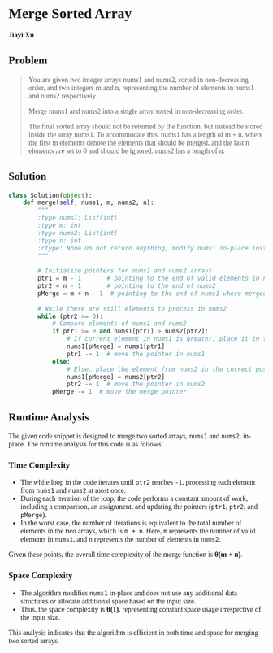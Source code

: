 <span style="font-family:Cambria;">

# Merge Sorted Array

**Jiayi Xu**

## Problem

> You are given two integer arrays nums1 and nums2, sorted in non-decreasing order, and two integers m and n, representing the number of elements in nums1 and nums2 respectively.   
> 
> Merge nums1 and nums2 into a single array sorted in non-decreasing order.   
> 
> The final sorted array should not be returned by the function, but instead be stored inside the array nums1. To accommodate this, nums1 has a length of m + n, where the first m elements denote the elements that should be merged, and the last n elements are set to 0 and should be ignored. nums2 has a length of n.

## Solution

```python
class Solution(object):
    def merge(self, nums1, m, nums2, n):
        """
        :type nums1: List[int]
        :type m: int
        :type nums2: List[int]
        :type n: int
        :rtype: None Do not return anything, modify nums1 in-place instead.
        """
                
        # Initialize pointers for nums1 and nums2 arrays
        ptr1 = m - 1       # pointing to the end of valid elements in nums1
        ptr2 = n - 1       # pointing to the end of nums2
        pMerge = m + n - 1  # pointing to the end of nums1 where merged elements will be placed
        
        # While there are still elements to process in nums2
        while (ptr2 >= 0):
            # Compare elements of nums1 and nums2
            if ptr1 >= 0 and nums1[ptr1] > nums2[ptr2]:
                # If current element in nums1 is greater, place it in the correct position in nums1
                nums1[pMerge] = nums1[ptr1]
                ptr1 -= 1  # move the pointer in nums1
            else:
                # Else, place the element from nums2 in the correct position in nums1
                nums1[pMerge] = nums2[ptr2]
                ptr2 -= 1  # move the pointer in nums2
            pMerge -= 1  # move the merge pointer
```

## Runtime Analysis

The given code snippet is designed to merge two sorted arrays, `nums1` and `nums2`, in-place. The runtime analysis for this code is as follows:

### Time Complexity
- The while loop in the code iterates until `ptr2` reaches `-1`, processing each element from `nums1` and `nums2` at most once.
- During each iteration of the loop, the code performs a constant amount of work, including a comparison, an assignment, and updating the pointers (`ptr1`, `ptr2`, and `pMerge`).
- In the worst case, the number of iterations is equivalent to the total number of elements in the two arrays, which is `m + n`. Here, `m` represents the number of valid elements in `nums1`, and `n` represents the number of elements in `nums2`.
  
Given these points, the overall time complexity of the merge function is **θ(m + n)**.

### Space Complexity
- The algorithm modifies `nums1` in-place and does not use any additional data structures or allocate additional space based on the input size.
- Thus, the space complexity is **θ(1)**, representing constant space usage irrespective of the input size.

This analysis indicates that the algorithm is efficient in both time and space for merging two sorted arrays.




</span>